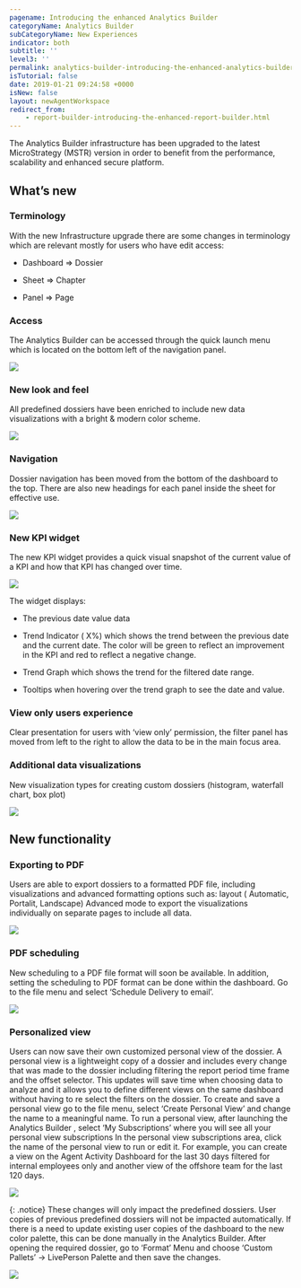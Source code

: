 ```yaml
---
pagename: Introducing the enhanced Analytics Builder
categoryName: Analytics Builder
subCategoryName: New Experiences
indicator: both
subtitle: ''
level3: ''
permalink: analytics-builder-introducing-the-enhanced-analytics-builder.html
isTutorial: false
date: 2019-01-21 09:24:58 +0000
isNew: false
layout: newAgentWorkspace
redirect_from:
    - report-builder-introducing-the-enhanced-report-builder.html
---
```


The Analytics Builder infrastructure has been upgraded to the latest MicroStrategy (MSTR) version in order to benefit from the performance, scalability and enhanced secure platform.

## What’s new

### Terminology

With the new Infrastructure upgrade there are some changes in terminology which are relevant mostly for users who have edit access:

* Dashboard ⇒ Dossier

* Sheet ⇒ Chapter

* Panel ⇒ Page

### Access
The Analytics Builder can be accessed through the quick launch menu which is located on the bottom left of the navigation panel.

![](//ce-sr.s3.eu-west-1.amazonaws.com/knowledge/img/access.png)

### New look and feel

All predefined dossiers have been enriched to include new data visualizations with a bright & modern color scheme.

![](//ce-sr.s3.eu-west-1.amazonaws.com/knowledge/img/new-look-and-feel.png)

### Navigation
Dossier navigation has been moved from the bottom of the dashboard to the top. There are also new headings for each panel inside the sheet for effective use.

![](//ce-sr.s3.eu-west-1.amazonaws.com/knowledge/img/navigation.png)

### New KPI widget
The new KPI widget provides a quick visual snapshot of the current value of a KPI and how that KPI has changed over time.

![](//ce-sr.s3.eu-west-1.amazonaws.com/knowledge/img/new-kpi-widget.png)

The widget displays:

* The previous date value data

* Trend Indicator ( X%) which shows the trend between the previous date and the current date. The color will be green to reflect an improvement in the KPI and  red to reflect a negative change.

* Trend Graph which shows the trend for the filtered date range.

* Tooltips when hovering over the trend graph to see the date and value.

### View only users experience
Clear presentation for users with ‘view only’ permission, the filter panel has moved from left to the right to allow the data to be in the main focus area.

### Additional data visualizations
New visualization types for creating custom dossiers (histogram, waterfall chart, box plot)

![](//ce-sr.s3.eu-west-1.amazonaws.com/knowledge/img/additional-data.png)

## New functionality

### Exporting to PDF
Users are able to export dossiers to a formatted PDF file, including visualizations and advanced formatting options such as:
layout ( Automatic, Portalit, Landscape)
Advanced mode to export the visualizations individually on separate pages to include all data.

![](//ce-sr.s3.eu-west-1.amazonaws.com/knowledge/img/export-to-pdf.png)

### PDF scheduling
New scheduling to a PDF file format will soon be available. In addition, setting the scheduling to PDF format can be done within the dashboard. Go to the file menu and select ‘Schedule Delivery to email’.

![](//ce-sr.s3.eu-west-1.amazonaws.com/knowledge/img/pdf-scheduling.png)

### Personalized view
Users can now save their own customized personal view of the dossier. A personal view is a lightweight copy of a dossier and includes every change that was made to the dossier including filtering the report period time frame and the offset selector. This updates will save time when choosing data to analyze and it allows you to define different views on the same dashboard without having to re select the filters on the dossier.
To create and save a personal view go to the file menu, select ‘Create Personal View’ and change the name to a meaningful name.
To run a personal view, after launching the Analytics Builder , select ‘My Subscriptions’ where you will see all your personal view subscriptions
In the personal view subscriptions area, click the name of the personal view to run or edit it.
For example, you can create a view on the Agent Activity Dashboard for the last 30 days filtered for internal employees only and another view of the offshore team for the last 120 days.

![](//ce-sr.s3.eu-west-1.amazonaws.com/knowledge/img/personalized-view.png)

{: .notice}
These changes will only impact the predefined dossiers. User copies of previous predefined  dossiers will not be impacted automatically. If there is a need to update existing user copies of the dashboard to the new color palette, this can be done manually in the Analytics Builder. After opening the required dossier, go to ‘Format’ Menu and choose ‘Custom Pallets’ -> LivePerson Palette and then save the changes.

![](//ce-sr.s3.eu-west-1.amazonaws.com/knowledge/img/pallete.png)
